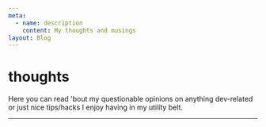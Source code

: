 ```yaml
---
meta:
  - name: description
    content: My thoughts and musings
layout: Blog
---
```


# thoughts

Here you can read 'bout my questionable opinions on
anything dev-related or just nice tips/hacks I enjoy having in my utility belt.

<hr>

